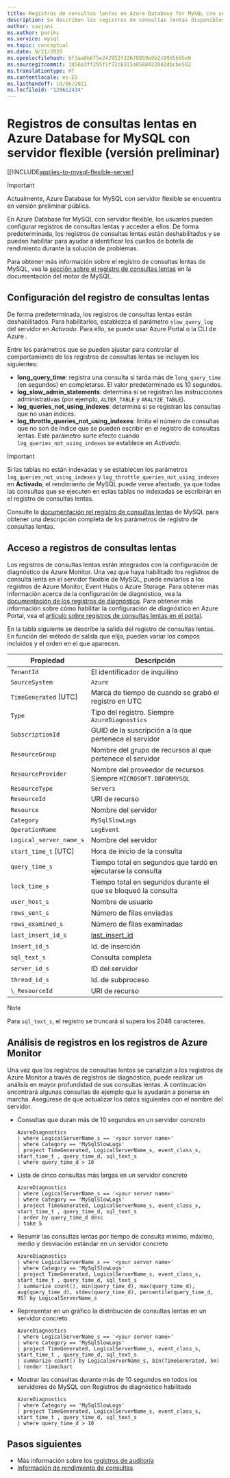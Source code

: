 ```yaml
---
title: Registros de consultas lentas en Azure Database for MySQL con servidor flexible
description: Se describen los registros de consultas lentas disponibles en Azure Database for MySQL con servidor flexible.
author: savjani
ms.author: pariks
ms.service: mysql
ms.topic: conceptual
ms.date: 9/21/2020
ms.openlocfilehash: bf3aa8b675e242952f32678059b8b2c89d5b95e0
ms.sourcegitcommit: 1d56a3ff255f1f72c6315a0588422842dbcbe502
ms.translationtype: HT
ms.contentlocale: es-ES
ms.lasthandoff: 10/06/2021
ms.locfileid: "129612434"
---
```

# <a name="slow-query-logs-in-azure-database-for-mysql-flexible-server-preview"></a>Registros de consultas lentas en Azure Database for MySQL con servidor flexible (versión preliminar)

[[!INCLUDE[applies-to-mysql-flexible-server](../includes/applies-to-mysql-flexible-server.md)]

> [!IMPORTANT]
> Actualmente, Azure Database for MySQL con servidor flexible se encuentra en versión preliminar pública.

En Azure Database for MySQL con servidor flexible, los usuarios pueden configurar registros de consultas lentas y acceder a ellos. De forma predeterminada, los registros de consultas lentas están deshabilitados y se pueden habilitar para ayudar a identificar los cuellos de botella de rendimiento durante la solución de problemas.

Para obtener más información sobre el registro de consultas lentas de MySQL, vea la [sección sobre el registro de consultas lentas](https://dev.mysql.com/doc/refman/5.7/en/slow-query-log.html) en la documentación del motor de MySQL.

## <a name="configure-slow-query-logging"></a>Configuración del registro de consultas lentas 
De forma predeterminada, los registros de consultas lentas están deshabilitados. Para habilitarlos, establezca el parámetro `slow_query_log` del servidor en *Activado*. Para ello, se puede usar Azure Portal o la CLI de Azure <!-- add link to server parameter-->. 

Entre los parámetros que se pueden ajustar para controlar el comportamiento de los registros de consultas lentas se incluyen los siguientes:

- **long_query_time**: registra una consulta si tarda más de `long_query_time` (en segundos) en completarse. El valor predeterminado es 10 segundos.
- **log_slow_admin_statements**: determina si se registran las instrucciones administrativas (por ejemplo, `ALTER_TABLE` y `ANALYZE_TABLE`).
- **log_queries_not_using_indexes**: determina si se registran las consultas que no usan índices.
- **log_throttle_queries_not_using_indexes**: limita el número de consultas que no son de índice que se pueden escribir en el registro de consultas lentas. Este parámetro surte efecto cuando `log_queries_not_using_indexes` se establece en *Activado*.

> [!IMPORTANT]
>Si las tablas no están indexadas y se establecen los parámetros `log_queries_not_using_indexes` y `log_throttle_queries_not_using_indexes` en **Activado**, el rendimiento de MySQL puede verse afectado, ya que todas las consultas que se ejecuten en estas tablas no indexadas se escribirán en el registro de consultas lentas.

Consulte la [documentación rel registro de consultas lentas](https://dev.mysql.com/doc/refman/5.7/en/slow-query-log.html) de MySQL para obtener una descripción completa de los parámetros de registro de consultas lentas.

## <a name="access-slow-query-logs"></a>Acceso a registros de consultas lentas

Los registros de consultas lentas están integrados con la configuración de diagnóstico de Azure Monitor. Una vez que haya habilitado los registros de consulta lenta en el servidor flexible de MySQL, puede enviarlos a los registros de Azure Monitor, Event Hubs o Azure Storage. Para obtener más información acerca de la configuración de diagnóstico, vea la [documentación de los registros de diagnóstico](../../azure-monitor/essentials/platform-logs-overview.md). Para obtener más información sobre cómo habilitar la configuración de diagnóstico en Azure Portal, vea el [artículo sobre registros de consultas lentas en el portal](tutorial-query-performance-insights.md#set-up-diagnostics).

En la tabla siguiente se describe la salida del registro de consultas lentas. En función del método de salida que elija, pueden variar los campos incluidos y el orden en el que aparecen.

| **Propiedad** | **Descripción** |
|---|---|
| `TenantId` | El identificador de inquilino |
| `SourceSystem` | `Azure` |
| `TimeGenerated` [UTC] | Marca de tiempo de cuando se grabó el registro en UTC |
| `Type` | Tipo del registro. Siempre `AzureDiagnostics` |
| `SubscriptionId` | GUID de la suscripción a la que pertenece el servidor |
| `ResourceGroup` | Nombre del grupo de recursos al que pertenece el servidor |
| `ResourceProvider` | Nombre del proveedor de recursos Siempre `MICROSOFT.DBFORMYSQL` |
| `ResourceType` | `Servers` |
| `ResourceId` | URI de recurso |
| `Resource` | Nombre del servidor |
| `Category` | `MySqlSlowLogs` |
| `OperationName` | `LogEvent` |
| `Logical_server_name_s` | Nombre del servidor |
| `start_time_t` [UTC] | Hora de inicio de la consulta |
| `query_time_s` | Tiempo total en segundos que tardó en ejecutarse la consulta |
| `lock_time_s` | Tiempo total en segundos durante el que se bloqueó la consulta |
| `user_host_s` | Nombre de usuario |
| `rows_sent_s` | Número de filas enviadas |
| `rows_examined_s` | Número de filas examinadas |
| `last_insert_id_s` | [last_insert_id](https://dev.mysql.com/doc/refman/5.7/en/information-functions.html#function_last-insert-id) |
| `insert_id_s` | Id. de inserción |
| `sql_text_s` | Consulta completa |
| `server_id_s` | ID del servidor |
| `thread_id_s` | Id. de subproceso |
| `\_ResourceId` | URI de recurso |

> [!Note]
> Para `sql_text_s`, el registro se truncará si supera los 2048 caracteres.

## <a name="analyze-logs-in-azure-monitor-logs"></a>Análisis de registros en los registros de Azure Monitor

Una vez que los registros de consultas lentos se canalizan a los registros de Azure Monitor a través de registros de diagnóstico, puede realizar un análisis en mayor profundidad de sus consultas lentas. A continuación encontrará algunas consultas de ejemplo que le ayudarán a ponerse en marcha. Asegúrese de que actualizar los datos siguientes con el nombre del servidor.

- Consultas que duran más de 10 segundos en un servidor concreto

    ```Kusto
    AzureDiagnostics
    | where LogicalServerName_s == '<your server name>'
    | where Category == 'MySqlSlowLogs'
    | project TimeGenerated, LogicalServerName_s, event_class_s, start_time_t , query_time_d, sql_text_s 
    | where query_time_d > 10
    ```

- Lista de cinco consultas más largas en un servidor concreto

    ```Kusto
    AzureDiagnostics
    | where LogicalServerName_s == '<your server name>'
    | where Category == 'MySqlSlowLogs'
    | project TimeGenerated, LogicalServerName_s, event_class_s, start_time_t , query_time_d, sql_text_s 
    | order by query_time_d desc
    | take 5
    ```

- Resumir las consultas lentas por tiempo de consulta mínimo, máximo, medio y desviación estándar en un servidor concreto

    ```Kusto
    AzureDiagnostics
    | where LogicalServerName_s == '<your server name>'
    | where Category == 'MySqlSlowLogs'
    | project TimeGenerated, LogicalServerName_s, event_class_s, start_time_t , query_time_d, sql_text_s 
    | summarize count(), min(query_time_d), max(query_time_d), avg(query_time_d), stdev(query_time_d), percentile(query_time_d, 95) by LogicalServerName_s
    ```

- Representar en un gráfico la distribución de consultas lentas en un servidor concreto

    ```Kusto
    AzureDiagnostics
    | where LogicalServerName_s == '<your server name>'
    | where Category == 'MySqlSlowLogs'
    | project TimeGenerated, LogicalServerName_s, event_class_s, start_time_t , query_time_d, sql_text_s 
    | summarize count() by LogicalServerName_s, bin(TimeGenerated, 5m)
    | render timechart
    ```

- Mostrar las consultas durante más de 10 segundos en todos los servidores de MySQL con Registros de diagnóstico habilitado

    ```Kusto
    AzureDiagnostics
    | where Category == 'MySqlSlowLogs'
    | project TimeGenerated, LogicalServerName_s, event_class_s, start_time_t , query_time_d, sql_text_s 
    | where query_time_d > 10
    ```    
    
## <a name="next-steps"></a>Pasos siguientes
- Más información sobre los [registros de auditoría](concepts-audit-logs.md)
- [Información de rendimiento de consultas](tutorial-query-performance-insights.md)
<!-- - [How to configure slow query logs from the Azure CLI](howto-configure-server-logs-in-cli.md). -->